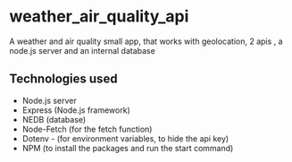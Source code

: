 # weather_air_quality_api
A weather and air quality small app, that works with geolocation, 2 apis , a node.js server and an internal database

## Technologies used
* Node.js server
* Express (Node.js framework)
* NEDB (database)
* Node-Fetch (for the fetch function)
* Dotenv - (for environment variables, to hide the api key)
* NPM (to install the packages and run the start command)